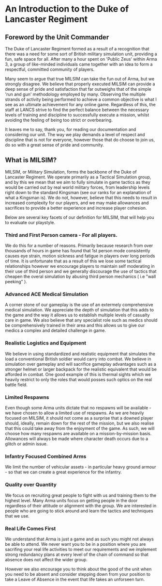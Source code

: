 # An Introduction to the Duke of Lancaster Regiment

## Foreword by the Unit Commander
The Duke of Lancaster Regiment formed as a result of a recognition that there was a need for some sort of British military simulation unit, providing a fun, safe space for all. After many a hour spent on 'Public Zeus' within Arma 3, a group of like-minded individuals came together with an idea to form a respectful, committed community of players.

Many seem to argue that true MILSIM can take the fun out of Arma, but we strongly disagree. We believe that properly executed MILSIM can provide a deep sense of pride and satisfaction that far outweighs that of the simple 'run and gun' methodology employed by many. Observing the multiple strands of activity being performed to achieve a common objective is what I see as an ultimate achievement for any online game. Regardless of this, the staff at LANCS strive to find the perfect balance between the necessary levels of training and discipline to successfully execute a mission, whilst avoiding the feeling of being too strict or overbearing.

It leaves me to say, thank you, for reading our documentation and considering our unit. The way we play demands a level of respect and discipline that is not for everyone, however those that do choose to join us, do so with a great sense of pride and community.

## What is MILSIM?
MILSIM, or Military Simulation, forms the backbone of the Duke of Lancaster Regiment. We operate primarily as a Tactical Simulation group, and by this we mean that we aim to fully simulate in game tactics as they would be carried out by real world military forces, from leadership levels right down to the standard Kingsman (see our ranks for an explanation of what a Kingsman is). We do not, however, believe that this needs to result in increased complexity for our players, and we may make allowances and sacrifices to provide a better experience and increase player cohesion.

Below are several key facets of our definition for MILSIM, that will help you to evaluate our playstyle.

### Third and First Person camera - For all players.
We do this for a number of reasons. Primarily because research from over thousands of hours in game has found that 1st person mode consistently causes eye strain, motion sickness and fatigue in players over long periods of time. It is unfortunate that as a result of this we lose some tactical relationships however we encourage players to maintain self moderating in their use of third person and we generally discourage the use of tactics that cheapen the overal simulation by abusing third person mechanics ( i.e "wall peeking" ).

### Advanced ACE Medical Simulation
A corner stone of our gameplay is the use of an extermely comprehensive medical simulation. We appreciate the depth of simulation that this adds to the game and the way it allows us to establish multiple levels of casualty care in game. We also believe that any specialist role such as medics should be comprehensively trained in their area and this allows us to give our medics a complex and detailed challenge in game.

### Realistic Logistics and Equipment
We believe in using standardized and realistic equipment that simulates the load a conventional British soldier would carry into combat. We believe in simulation over gameplay and will sacrifice gameplay advantages such as a stronger helmet or larger backpack for the realistic equivalent that would be afforded in combat. One good example of this is thermal sights which we heavily restrict to only the roles that would posses such optics on the real battle field.

### Limited Respawns
Even though some Arma units dictate that no respawns will be available - we have chosen to allow a limited use of respawns. As we are heavily focused on MILSIM, it should not come as a surprise that a downed player should, ideally, remain down for the rest of the mission, but we also realise that this could take away from the enjoyment of the game. As such, we will choose how many respawns are available on a mission-by-mission basis. Allowances will always be made where character death occurs due to a glitch or admin issue.

### Infantry Focused Combined Arms
We limit the number of vehicular assets - in particular heavy ground armour - so that we can create a great experience for the infantry.

### Quality over Quantity
We focus on recruiting great people to fight with us and training them to the highest level. Many Arma units focus on getting people in the door regardless of their attitude or alignment with the group. We are interested in people who are going to stick around and learn the tactics and techniques that we use.

### Real Life Comes First
We understand that Arma is just a game and as such you might not always be able to attend. We never want you to be in a position where you are sacrifing your real life activities to meet our requirements and we implement strong redundancy plans at every level of the chain of command so that absence does not affect the wider group.

However we also encourage you to think about the good of the unit when you need to be absent and consider stepping down from your position to take a Leave of Absence in the event that life takes an unforseen turn.
